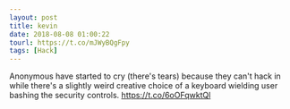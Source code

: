 ```yaml
---
layout: post
title: kevin
date: 2018-08-08 01:00:22
tourl: https://t.co/mJWyBQgFpy
tags: [Hack]
---
```

Anonymous have started to cry (there's tears) because they can't hack in while there's a slightly weird creative choice of a keyboard wielding user bashing the security controls. https://t.co/6oOFqwktQl